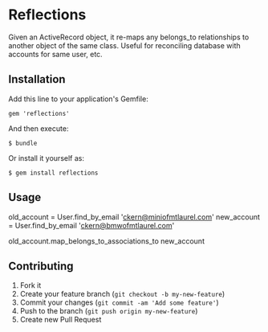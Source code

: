 # Reflections

Given an ActiveRecord object, it re-maps any belongs_to relationships to another object
of the same class.  Useful for reconciling database with accounts for same user, etc.

## Installation

Add this line to your application's Gemfile:

    gem 'reflections'

And then execute:

    $ bundle

Or install it yourself as:

    $ gem install reflections

## Usage

old_account = User.find_by_email 'ckern@miniofmtlaurel.com'
new_account = User.find_by_email 'ckern@bmwofmtlaurel.com'

old_account.map_belongs_to_associations_to new_account

## Contributing

1. Fork it
2. Create your feature branch (`git checkout -b my-new-feature`)
3. Commit your changes (`git commit -am 'Add some feature'`)
4. Push to the branch (`git push origin my-new-feature`)
5. Create new Pull Request

